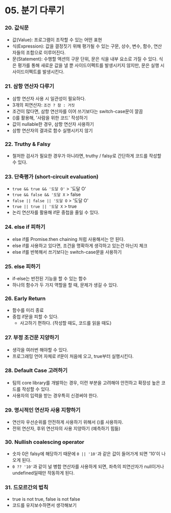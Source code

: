 # 05. 분기 다루기

### 20. 값식문
- 값(Value): 프로그램이 조작할 수 있는 어떤 표현
- 식(Expression): 값을 결정짓기 위해 평가될 수 있는 구문, 상수, 변수, 함수, 연산자들의 조합으로 이루어진다.
- 문(Statement): 수행할 액션의 구문 단위, 문은 식을 내부 요소로 가질 수 있다. 식은 평가를 통해 새로운 값을 낼 뿐 사이드이펙트를 발생시키지 않지만, 문은 실행 시 사이드이펙트를 발생시킨다.


### 21. 삼항 연산자 다루기
- 삼항 연산자 사용 시 일관성이 필요하다.
- 3개의 피연산자: `조건 ? 참 : 거짓`
- 조건이 많다면, 삼항 연산자를 이어 쓰기보다는 switch-case문이 깔끔
- ()를 활용해, '사람을 위한 코드' 작성하기
- 값이 nullable한 경우, 삼항 연산자 사용하기
- 삼항 연산자의 결과로 함수 실행시키지 않기


### 22. Truthy & Falsy
- 철저한 검사가 필요한 경우가 아니라면, truthy / falsy로 간단하게 코드를 작성할 수 있다.


### 23. 단축평가 (short-circuit evaluation)
- `true && true && '도달 O'` > '도달 O'
- `true && false && '도달 X` > false
- `false || false || '도달 O` > '도달 O'
- `true || true || '도달 X` > true
- 논리 연산자를 활용해 if문 중첩을 줄일 수 있다.


### 24. else if 피하기
- else if를 Promise.then chaining 처럼 사용해서는 안 된다.
- else if를 사용하고 있다면, 조건을 명확하게 생각하고 있는건 아닌지 체크
- else if를 반복해서 쓰기보다는 switch-case문을 사용하기


### 25. else 피하기
- if-else는 반전된 기능을 할 수 있는 함수
- 하나의 함수가 두 가지 역할을 할 때, 문제가 생길 수 있다.


### 26. Early Return
- 함수를 미리 종료
- 중첩 if문을 피할 수 있다.
  - 사고하기 편하다. (작성할 때도, 코드를 읽을 때도)


### 27. 부정 조건문 지양하기
- 생각을 여러번 해야할 수 있다.
- 프로그래밍 언어 자체로 if문이 처음에 오고, true부터 실행시킨다.


### 28. Default Case 고려하기
- 팀의 core library를 개발하는 경우, 이런 부분을 고려해야 안전하고 확장성 높은 코드를 작성할 수 있다.
- 사용자의 입력을 받는 경우특히 신경써야 한다.


### 29. 명시적인 연산자 사용 지향하기
- 연산자 우선순위를 안전하게 사용하기 위해서 ()를 사용하자.
- 전위 연산자, 후위 연산자의 사용 지양하기 (예측하기 힘듦)

### 30. Nullish coalescing operator

- 숫자 0은 falsy에 해당하기 때문에 `0 || '10'`과 같은 값이 들어가게 되면 '10'이 나오게 된다.
- `0 ?? '10'`과 같이 널 병합 연산자를 사용하게 되면, 좌측의 피연산자가 null이거나 undefined일때만 작동하게 된다.

### 31. 드모르간의 법칙

- true is not true, false is not false
- 코드를 유지보수하면서 생각해보기

